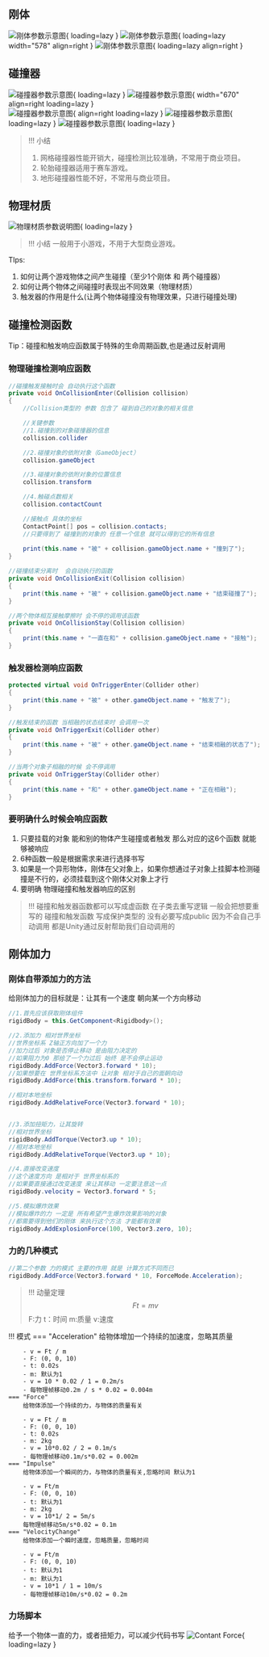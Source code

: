 ## 刚体
![刚体参数示意图](../Image/Unity/刚体参数说明图/刚体参数1.png){ loading=lazy }
![刚体参数示意图](../Image/Unity/刚体参数说明图/刚体参数2.png){ loading=lazy  width="578" align=right }
![刚体参数示意图](../Image/Unity/刚体参数说明图/刚体参数3.png){ loading=lazy align=right }

## 碰撞器
![碰撞器参数示意图](../Image/Unity/碰撞器参数说明/碰撞器参数说明1.png){ loading=lazy }
![碰撞器参数示意图](../Image/Unity/碰撞器参数说明/碰撞器参数说明2.png){ width="670" align=right loading=lazy }  
![碰撞器参数示意图](../Image/Unity/碰撞器参数说明/碰撞器参数说明3.png){ align=right loading=lazy }
![碰撞器参数示意图](../Image/Unity/碰撞器参数说明/碰撞器参数说明4.png){ loading=lazy }
![碰撞器参数示意图](../Image/Unity/碰撞器参数说明/碰撞器参数说明5.png){ loading=lazy }
> !!! 小结
> 1. 网格碰撞器性能开销大，碰撞检测比较准确，不常用于商业项目。
> 2. 轮胎碰撞器适用于赛车游戏。
> 3. 地形碰撞器性能不好，不常用与商业项目。

## 物理材质
![物理材质参数说明图](../Image/Unity/物理材质参数说明/物理材质参数说明.png){ loading=lazy }
> !!! 小结
> 一般用于小游戏，不用于大型商业游戏。

TIps:  
1. 如何让两个游戏物体之间产生碰撞（至少1个刚体 和 两个碰撞器）  
2. 如何让两个物体之间碰撞时表现出不同效果（物理材质）  
3. 触发器的作用是什么(让两个物体碰撞没有物理效果，只进行碰撞处理)  

## 碰撞检测函数
Tip：碰撞和触发响应函数属于特殊的生命周期函数,也是通过反射调用
### 物理碰撞检测响应函数

``` c#
//碰撞触发接触时会 自动执行这个函数
private void OnCollisionEnter(Collision collision)
{
    //Collision类型的 参数 包含了 碰到自己的对象的相关信息

    //关键参数
    //1.碰撞到的对象碰撞器的信息
    collision.collider

    //2.碰撞对象的依附对象（GameObject）
    collision.gameObject

    //3.碰撞对象的依附对象的位置信息
    collision.transform

    //4.触碰点数相关
    collision.contactCount

    //接触点 具体的坐标
    ContactPoint[] pos = collision.contacts;
    //只要得到了 碰撞到的对象的 任意一个信息 就可以得到它的所有信息
    
    print(this.name + "被" + collision.gameObject.name + "撞到了");
}

//碰撞结束分离时  会自动执行的函数
private void OnCollisionExit(Collision collision)
{
    print(this.name + "被" + collision.gameObject.name + "结束碰撞了");
}

//两个物体相互接触摩擦时 会不停的调用该函数
private void OnCollisionStay(Collision collision)
{
    print(this.name + "一直在和" + collision.gameObject.name + "接触");
}
```

### 触发器检测响应函数
``` c#
protected virtual void OnTriggerEnter(Collider other)
{
    print(this.name + "被" + other.gameObject.name + "触发了");
}

//触发结束的函数 当相融的状态结束时 会调用一次
private void OnTriggerExit(Collider other)
{
    print(this.name + "被" + other.gameObject.name + "结束相融的状态了");
}

//当两个对象子相融的时候 会不停调用
private void OnTriggerStay(Collider other)
{
    print(this.name + "和" + other.gameObject.name + "正在相融");
}
```

### 要明确什么时候会响应函数
1. 只要挂载的对象 能和别的物体产生碰撞或者触发 那么对应的这6个函数 就能够被响应
2. 6种函数一般是根据需求来进行选择书写
3. 如果是一个异形物体，刚体在父对象上，如果你想通过子对象上挂脚本检测碰撞是不行的，必须挂载到这个刚体父对象上才行
4. 要明确 物理碰撞和触发器响应的区别

> !!! 碰撞和触发器函数都可以写成虚函数 在子类去重写逻辑
> 一般会把想要重写的 碰撞和触发函数 写成保护类型的 没有必要写成public 因为不会自己手动调用 都是Unity通过反射帮助我们自动调用的

## 刚体加力

### 刚体自带添加力的方法
给刚体加力的目标就是：让其有一个速度 朝向某一个方向移动
``` C#
//1.首先应该获取刚体组件
rigidBody = this.GetComponent<Rigidbody>();

//2.添加力 相对世界坐标
//世界坐标系 Z轴正方向加了一个力
//加力过后 对象是否停止移动 是由阻力决定的
//如果阻力为0 那给了一个力过后 始终 是不会停止运动
rigidBody.AddForce(Vector3.forward * 10);
//如果想要在 世界坐标系方法中 让对象 相对于自己的面朝向动
rigidBody.AddForce(this.transform.forward * 10);

//相对本地坐标
rigidBody.AddRelativeForce(Vector3.forward * 10);


//3.添加扭矩力，让其旋转
//相对世界坐标
rigidBody.AddTorque(Vector3.up * 10);
//相对本地坐标
rigidBody.AddRelativeTorque(Vector3.up * 10);

//4.直接改变速度
//这个速度方向 是相对于 世界坐标系的 
//如果要直接通过改变速度 来让其移动 一定要注意这一点
rigidBody.velocity = Vector3.forward * 5;

//5.模拟爆炸效果
//模拟爆炸的力 一定是 所有希望产生爆炸效果影响的对象 
//都需要得到他们的刚体 来执行这个方法 才能都有效果
rigidBody.AddExplosionForce(100, Vector3.zero, 10);

```

### 力的几种模式
``` C#
//第二个参数 力的模式 主要的作用 就是 计算方式不同而已 
rigidBody.AddForce(Vector3.forward * 10, ForceMode.Acceleration);
```
> !!! 动量定理
> $$ Ft=mv $$
> F:力  t：时间  m:质量 v:速度

!!! 模式
    === "Acceleration"
        给物体增加一个持续的加速度，忽略其质量  

        - v = Ft / m
        - F: (0, 0, 10)
        - t: 0.02s
        - m: 默认为1
        - v = 10 * 0.02 / 1 = 0.2m/s
        - 每物理帧移动0.2m / s * 0.02 = 0.004m
    === "Force"
        给物体添加一个持续的力，与物体的质量有关

        - v = Ft / m
        - F: (0, 0, 10)
        - t: 0.02s
        - m: 2kg
        - v = 10*0.02 / 2 = 0.1m/s
        - 每物理帧移动0.1m/s*0.02 = 0.002m
    === "Impulse"
        给物体添加一个瞬间的力，与物体的质量有关,忽略时间 默认为1
                
        - v = Ft/m
        - F: (0, 0, 10)
        - t: 默认为1
        - m: 2kg
        - v = 10*1/ 2 = 5m/s
        每物理帧移动5m/s*0.02 = 0.1m
    === "VelocityChange"
        给物体添加一个瞬时速度，忽略质量，忽略时间  
        
        - v = Ft/m
        - F: (0, 0, 10)
        - t: 默认为1
        - m: 默认为1
        - v = 10*1 / 1 = 10m/s
        - 每物理帧移动10m/s*0.02 = 0.2m

### 力场脚本
给予一个物体一直的力，或者扭矩力，可以减少代码书写
![Contant Force](../Image/Unity/刚体参数说明图/Contant%20Force.png){ loading=lazy }